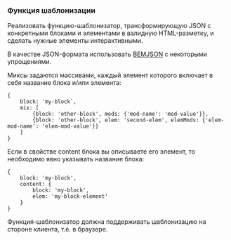 ### Функция шаблонизации

Реализовать функцию-шаблонизатор, трансформирующую JSON с конкретными блоками и элементами в валидную HTML-разметку, и сделать нужные элементы интерактивными.

В качестве JSON-формата использовать [BEMJSON](https://ru.bem.info/technologies/classic/bemjson/) с некоторыми упрощениями.

Миксы задаются массивами, каждый элемент которого включает в себя название блока и/или элемента:
```
{
    block: 'my-block`,
    mix: [
        {block: 'other-block', mods: {'mod-name': 'mod-value'}},
        {block: 'other-block', elem: 'second-elem', elemMods: {'elem-mod-name': 'elem-mod-value'}}
    ]
}
```

Если в свойстве content блока вы описываете его элемент, то необходимо явно указывать название блока:
```
{
    block: 'my-block',
    content: {
        block: 'my-block',
        elem: 'my-block-element'
    }
}
```

Функция-шаблонизатор должна поддерживать шаблонизацию на стороне клиента, т.е. в браузере.